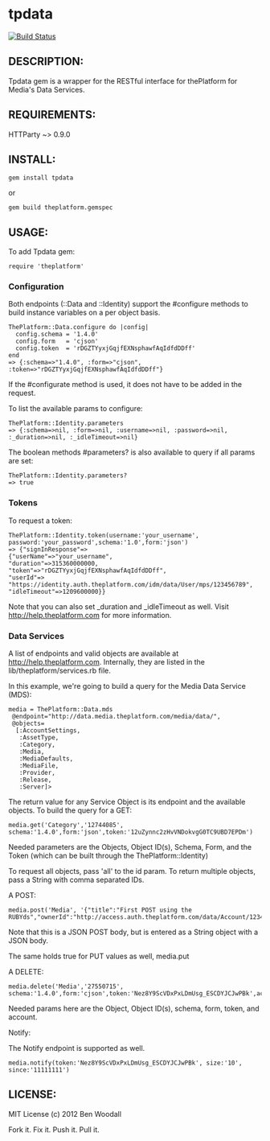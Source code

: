 # tpdata

[![Build Status](https://travis-ci.org/benwoody/tpdata.png)](https://travis-ci.org/benwoody/tpdata)


## DESCRIPTION:

Tpdata gem is a wrapper for the RESTful interface for thePlatform for Media's Data Services.


## REQUIREMENTS:

HTTParty ~> 0.9.0

## INSTALL:

    gem install tpdata

or

    gem build theplatform.gemspec

## USAGE:

To add Tpdata gem:

    require 'theplatform'

### Configuration
Both endpoints (::Data and ::Identity) support the #configure methods to build instance variables on a per object basis.

    ThePlatform::Data.configure do |config|
      config.schema = '1.4.0'
      config.form   = 'cjson'
      config.token  = 'rDGZTYyxjGqjfEXNsphawfAqIdfdDDff'
    end
    => {:schema=>"1.4.0", :form=>"cjson", :token=>"rDGZTYyxjGqjfEXNsphawfAqIdfdDDff"}

If the #configurate method is used, it does not have to be added in the request.

To list the available params to configure:

    ThePlatform::Identity.parameters
    => {:schema=>nil, :form=>nil, :username=>nil, :password=>nil, :_duration=>nil, :_idleTimeout=>nil}

The boolean methods #parameters? is also available to query if all params are set:

    ThePlatform::Identity.parameters?
    => true

### Tokens
To request a token:

    ThePlatform::Identity.token(username:'your_username', password:'your_password',schema:'1.0',form:'json')
    => {"signInResponse"=>
    {"userName"=>"your_username",
    "duration"=>315360000000,
    "token"=>"rDGZTYyxjGqjfEXNsphawfAqIdfdDDff",
    "userId"=>
    "https://identity.auth.theplatform.com/idm/data/User/mps/123456789",
    "idleTimeout"=>1209600000}}

Note that you can also set _duration and _idleTimeout as well.  Visit http://help.theplatform.com for more information.

### Data Services
A list of endpoints and valid objects are available at http://help.theplatform.com.  Internally, they are listed in the lib/theplatform/services.rb file.

In this example, we're going to build a query for the Media Data Service (MDS):

    media = ThePlatform::Data.mds
     @endpoint="http://data.media.theplatform.com/media/data/",
     @objects=
      [:AccountSettings,
       :AssetType,
       :Category,
       :Media,
       :MediaDefaults,
       :MediaFile,
       :Provider,
       :Release,
       :Server]>

The return value for any Service Object is its endpoint and the available objects.
To build the query for a GET:

    media.get('Category','12744085', schema:'1.4.0',form:'json',token:'12uZynnc2zHvVNDokvgG0TC9UBD7EPDm')

Needed parameters are the Objects, Object ID(s), Schema, Form, and the Token (which can be built through the ThePlatform::Identity)

To request all objects, pass 'all' to the id param.  To return multiple objects, pass a String with comma separated IDs.

A POST:

    media.post('Media', '{"title":"First POST using the RUBYds","ownerId":"http://access.auth.theplatform.com/data/Account/123456789"}',schema:'1.4.0',form:'cjson',token:'Nez8Y9ScVDxPxLDmUsg_ESCDYJCJwPBk',account:'My_Account')

Note that this is a JSON POST body, but is entered as a String object with a JSON body.

The same holds true for PUT values as well, media.put

A DELETE:

    media.delete('Media','27550715', schema:'1.4.0',form:'cjson',token:'Nez8Y9ScVDxPxLDmUsg_ESCDYJCJwPBk',account:'My_Account')

Needed params here are the Object, Object ID(s), schema, form, token, and account.

Notify:

The Notify endpoint is supported as well.

    media.notify(token:'Nez8Y9ScVDxPxLDmUsg_ESCDYJCJwPBk', size:'10', since:'11111111')


## LICENSE:

MIT License (c) 2012 Ben Woodall

Fork it. Fix it. Push it. Pull it.

